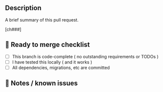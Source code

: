 ## Description

A brief summary of this pull request.

<!--
IF YOU DO NOT HAVE A STORY TO LINK THIS TO, GO FIND OR MAKE ONE NOW PLEASE
-->

[ch###]

## 🏁 Ready to merge checklist

- [ ] This branch is code-complete ( no outstanding requirements or TODOs )
- [ ] I have tested this locally ( and it works )
- [ ] All dependencies, migrations, etc are committed

## 📝 Notes / known issues
